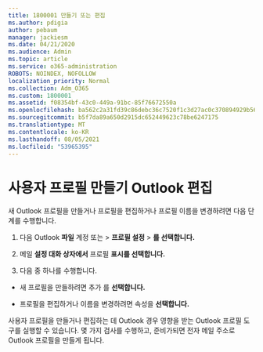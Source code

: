 ```yaml
---
title: 1800001 만들기 또는 편집
ms.author: pdigia
author: pebaum
manager: jackiesm
ms.date: 04/21/2020
ms.audience: Admin
ms.topic: article
ms.service: o365-administration
ROBOTS: NOINDEX, NOFOLLOW
localization_priority: Normal
ms.collection: Adm_O365
ms.custom: 1800001
ms.assetid: f08354bf-43c0-449a-91bc-85f76672550a
ms.openlocfilehash: ba562c2a31fd39c86debc36c7520f1c3d27ac0c370894929b566147d965f3ad7
ms.sourcegitcommit: b5f7da89a650d2915dc652449623c78be6247175
ms.translationtype: MT
ms.contentlocale: ko-KR
ms.lasthandoff: 08/05/2021
ms.locfileid: "53965395"
---
```

# <a name="create-or-edit-an-outlook-profile"></a>사용자 프로필 만들기 Outlook 편집

새 Outlook 프로필을 만들거나 프로필을 편집하거나 프로필 이름을 변경하려면 다음 단계를 수행합니다.
  
1. 다음 Outlook **파일** 계정 또는 \> **프로필 설정** \> **를 선택합니다.**
    
2. 메일 **설정 대화 상자에서** 프로필 **표시를 선택합니다.**
    
3. 다음 중 하나를 수행합니다.
    
  - 새 프로필을 만들하려면 추가 를 **선택합니다.**
    
  - 프로필을 편집하거나 이름을 변경하려면 속성을 **선택합니다.**
    
사용자 프로필을 만들거나 편집하는 데 Outlook 경우 영향을 받는 [](https://aka.ms/SaRA-OutlookSetupProfile) Outlook 프로필 도구를 실행할 수 있습니다. 몇 가지 검사를 수행하고, 준비가되면 전자 메일 주소로 Outlook 프로필을 만들게 됩니다. 
  

